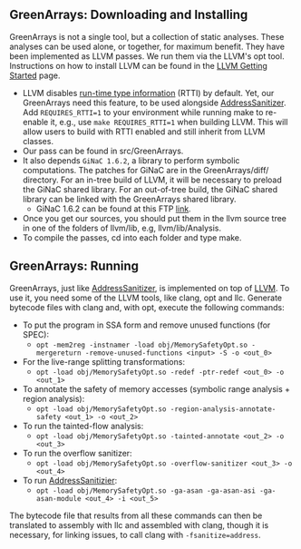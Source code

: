 ## GreenArrays: Downloading and Installing ##

GreenArrays is not a single tool, but a collection of static analyses. These analyses can be used alone, or together, for maximum benefit. They have been implemented as LLVM passes. We run them via the LLVM's opt tool. Instructions on how to install LLVM can be found  in the [LLVM Getting Started](http://llvm.org/docs/GettingStarted.html) page.
  * LLVM disables [run-time type information](http://en.wikipedia.org/wiki/Run-time_type_information) (RTTI) by default. Yet, our GreenArrays need this feature, to be used alongside [AddressSanitizer](http://code.google.com/p/address-sanitizer/wiki/AddressSanitizer). Add `REQUIRES_RTTI=1` to your environment while running make to re-enable it, e.g., use `make REQUIRES_RTTI=1` when building LLVM. This will allow users to build with RTTI enabled and still inherit from LLVM classes.
  * Our pass can be found in src/GreenArrays.
  * It also depends `GiNaC 1.6.2`, a library to perform symbolic computations. The patches for GiNaC are in the GreenArrays/diff/ directory. For an in-tree build of LLVM, it will be necessary to preload the GiNaC shared library. For an out-of-tree build, the GiNaC shared library can be linked with the GreenArrays shared library.
    * GiNaC 1.6.2 can be found at this FTP [link](ftp://ftpthep.physik.uni-mainz.de/pub/GiNaC/ginac-1.6.2.tar.bz2).
  * Once you get our sources, you should put them in the llvm source tree in one of the folders of llvm/lib, e.g, llvm/lib/Analysis.
  * To compile the passes, cd into each folder and type make.


## GreenArrays: Running ##

GreenArrays, just like [AddressSanitizer](http://code.google.com/p/address-sanitizer/wiki/AddressSanitizer), is implemented on top of [LLVM](http://llvm.org/). To use it, you need some of the LLVM tools, like clang, opt and llc. Generate bytecode files with clang and, with opt, execute the following commands:

  * To put the program in SSA form and remove unused functions (for SPEC):
    * `opt -mem2reg -instnamer -load obj/MemorySafetyOpt.so -mergereturn -remove-unused-functions <input> -S -o <out_0>`
  * For the live-range splitting transformations:
    * `opt -load obj/MemorySafetyOpt.so -redef -ptr-redef <out_0> -o <out_1>`
  * To annotate the safety of memory accesses (symbolic range analysis + region analysis):
    * `opt -load obj/MemorySafetyOpt.so -region-analysis-annotate-safety <out_1> -o <out_2>`
  * To run the tainted-flow analysis:
    * `opt -load obj/MemorySafetyOpt.so -tainted-annotate <out_2> -o <out_3>`
  * To run the overflow sanitizer:
    * `opt -load obj/MemorySafetyOpt.so -overflow-sanitizer <out_3> -o <out_4>`
  * To run [AddressSanitizier](http://code.google.com/p/address-sanitizer/wiki/AddressSanitizer):
    * `opt -load obj/MemorySafetyOpt.so -ga-asan -ga-asan-asi -ga-asan-module <out_4> -i <out_5>`

The bytecode file that results from all these commands can then be translated to assembly with llc and assembled with clang, though it is necessary, for linking issues, to call clang with `-fsanitize=address`.